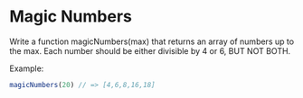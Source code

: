 # Magic Numbers

Write a function magicNumbers(max) that returns an array of numbers up to the max.  Each number should be either divisible by 4 or 6, BUT NOT BOTH.  

Example:

```js
magicNumbers(20) // => [4,6,8,16,18]
```